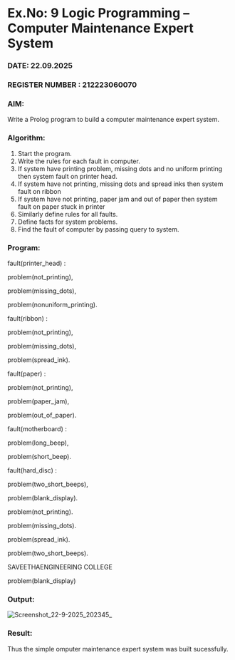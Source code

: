 # Ex.No: 9  Logic Programming –  Computer Maintenance Expert System
### DATE:  22.09.2025                                                                          
### REGISTER NUMBER : 212223060070
### AIM: 
Write a Prolog program to build a computer maintenance expert system.
###  Algorithm:
1. Start the program.
2. Write the rules for each fault in computer.
3. If system have printing problem, missing dots and no uniform printing then system fault on printer head.
4. If system have not printing, missing dots and spread inks then system fault on ribbon
5. If system have not printing, paper jam and out of paper then system fault on paper stuck in printer
6. Similarly define rules for all faults.
7. Define facts for system problems.
8. Find the fault of computer by passing query to system.
     
### Program:

 fault(printer_head) :

problem(not_printing),

 problem(missing_dots),
 
 problem(nonuniform_printing).
 
 fault(ribbon) :

problem(not_printing),

 problem(missing_dots),
 
 problem(spread_ink).
 
 fault(paper) :

problem(not_printing),

problem(paper_jam),

 problem(out_of_paper).
 
 fault(motherboard) :

problem(long_beep),

 problem(short_beep).
 
 fault(hard_disc) :

problem(two_short_beeps),

 problem(blank_display).
 
 problem(not_printing).
 
 problem(missing_dots).
 
 problem(spread_ink).
 
 problem(two_short_beeps).
 
 SAVEETHAENGINEERING COLLEGE

problem(blank_display)


### Output:

![Screenshot_22-9-2025_202345_](https://github.com/user-attachments/assets/d03994a4-dfb4-44b2-b0b9-6dd61428d384)


### Result:
Thus the simple omputer maintenance expert system was built sucessfully.
